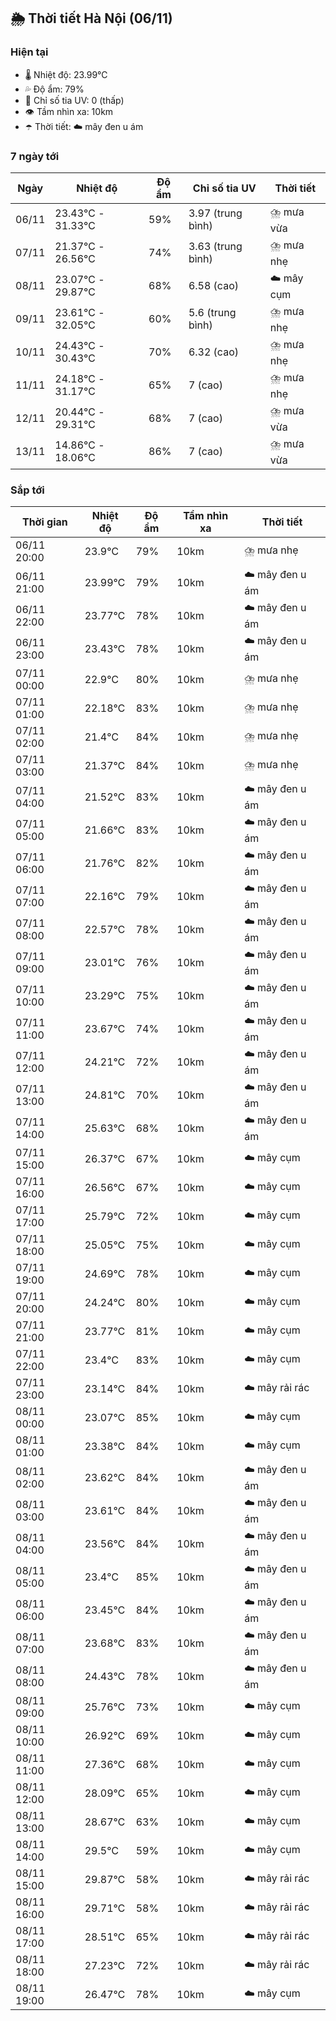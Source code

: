 ## 🌦️ Thời tiết Hà Nội (06/11)

### Hiện tại

- 🌡️ Nhiệt độ: 23.99℃
- 💦 Độ ẩm: 79%
- 🌟 Chỉ số tia UV: 0 (thấp)
- 👁️ Tầm nhìn xa: 10km
- ☂️ Thời tiết: ☁️ mây đen u ám

### 7 ngày tới

| Ngày | Nhiệt độ | Độ ẩm | Chỉ số tia UV | Thời tiết |
| --- | --- | --- | --- | --- |
| 06/11 | 23.43℃ - 31.33℃ | 59% | 3.97 (trung bình) | ⛈️ mưa vừa |
| 07/11 | 21.37℃ - 26.56℃ | 74% | 3.63 (trung bình) | ⛈️ mưa nhẹ |
| 08/11 | 23.07℃ - 29.87℃ | 68% | 6.58 (cao) | ☁️ mây cụm |
| 09/11 | 23.61℃ - 32.05℃ | 60% | 5.6 (trung bình) | ⛈️ mưa nhẹ |
| 10/11 | 24.43℃ - 30.43℃ | 70% | 6.32 (cao) | ⛈️ mưa nhẹ |
| 11/11 | 24.18℃ - 31.17℃ | 65% | 7 (cao) | ⛈️ mưa nhẹ |
| 12/11 | 20.44℃ - 29.31℃ | 68% | 7 (cao) | ⛈️ mưa vừa |
| 13/11 | 14.86℃ - 18.06℃ | 86% | 7 (cao) | ⛈️ mưa vừa |

### Sắp tới

| Thời gian | Nhiệt độ | Độ ẩm | Tầm nhìn xa | Thời tiết |
| --- | --- | --- | --- | --- |
| 06/11 20:00 | 23.9℃ | 79% | 10km | ⛈️ mưa nhẹ |
| 06/11 21:00 | 23.99℃ | 79% | 10km | ☁️ mây đen u ám |
| 06/11 22:00 | 23.77℃ | 78% | 10km | ☁️ mây đen u ám |
| 06/11 23:00 | 23.43℃ | 78% | 10km | ☁️ mây đen u ám |
| 07/11 00:00 | 22.9℃ | 80% | 10km | ⛈️ mưa nhẹ |
| 07/11 01:00 | 22.18℃ | 83% | 10km | ⛈️ mưa nhẹ |
| 07/11 02:00 | 21.4℃ | 84% | 10km | ⛈️ mưa nhẹ |
| 07/11 03:00 | 21.37℃ | 84% | 10km | ⛈️ mưa nhẹ |
| 07/11 04:00 | 21.52℃ | 83% | 10km | ☁️ mây đen u ám |
| 07/11 05:00 | 21.66℃ | 83% | 10km | ☁️ mây đen u ám |
| 07/11 06:00 | 21.76℃ | 82% | 10km | ☁️ mây đen u ám |
| 07/11 07:00 | 22.16℃ | 79% | 10km | ☁️ mây đen u ám |
| 07/11 08:00 | 22.57℃ | 78% | 10km | ☁️ mây đen u ám |
| 07/11 09:00 | 23.01℃ | 76% | 10km | ☁️ mây đen u ám |
| 07/11 10:00 | 23.29℃ | 75% | 10km | ☁️ mây đen u ám |
| 07/11 11:00 | 23.67℃ | 74% | 10km | ☁️ mây đen u ám |
| 07/11 12:00 | 24.21℃ | 72% | 10km | ☁️ mây đen u ám |
| 07/11 13:00 | 24.81℃ | 70% | 10km | ☁️ mây đen u ám |
| 07/11 14:00 | 25.63℃ | 68% | 10km | ☁️ mây đen u ám |
| 07/11 15:00 | 26.37℃ | 67% | 10km | ☁️ mây cụm |
| 07/11 16:00 | 26.56℃ | 67% | 10km | ☁️ mây cụm |
| 07/11 17:00 | 25.79℃ | 72% | 10km | ☁️ mây cụm |
| 07/11 18:00 | 25.05℃ | 75% | 10km | ☁️ mây cụm |
| 07/11 19:00 | 24.69℃ | 78% | 10km | ☁️ mây cụm |
| 07/11 20:00 | 24.24℃ | 80% | 10km | ☁️ mây cụm |
| 07/11 21:00 | 23.77℃ | 81% | 10km | ☁️ mây cụm |
| 07/11 22:00 | 23.4℃ | 83% | 10km | ☁️ mây cụm |
| 07/11 23:00 | 23.14℃ | 84% | 10km | ☁️ mây rải rác |
| 08/11 00:00 | 23.07℃ | 85% | 10km | ☁️ mây cụm |
| 08/11 01:00 | 23.38℃ | 84% | 10km | ☁️ mây cụm |
| 08/11 02:00 | 23.62℃ | 84% | 10km | ☁️ mây đen u ám |
| 08/11 03:00 | 23.61℃ | 84% | 10km | ☁️ mây đen u ám |
| 08/11 04:00 | 23.56℃ | 84% | 10km | ☁️ mây đen u ám |
| 08/11 05:00 | 23.4℃ | 85% | 10km | ☁️ mây đen u ám |
| 08/11 06:00 | 23.45℃ | 84% | 10km | ☁️ mây đen u ám |
| 08/11 07:00 | 23.68℃ | 83% | 10km | ☁️ mây đen u ám |
| 08/11 08:00 | 24.43℃ | 78% | 10km | ☁️ mây đen u ám |
| 08/11 09:00 | 25.76℃ | 73% | 10km | ☁️ mây cụm |
| 08/11 10:00 | 26.92℃ | 69% | 10km | ☁️ mây cụm |
| 08/11 11:00 | 27.36℃ | 68% | 10km | ☁️ mây cụm |
| 08/11 12:00 | 28.09℃ | 65% | 10km | ☁️ mây cụm |
| 08/11 13:00 | 28.67℃ | 63% | 10km | ☁️ mây cụm |
| 08/11 14:00 | 29.5℃ | 59% | 10km | ☁️ mây cụm |
| 08/11 15:00 | 29.87℃ | 58% | 10km | ☁️ mây rải rác |
| 08/11 16:00 | 29.71℃ | 58% | 10km | ☁️ mây rải rác |
| 08/11 17:00 | 28.51℃ | 65% | 10km | ☁️ mây rải rác |
| 08/11 18:00 | 27.23℃ | 72% | 10km | ☁️ mây rải rác |
| 08/11 19:00 | 26.47℃ | 78% | 10km | ☁️ mây cụm |
